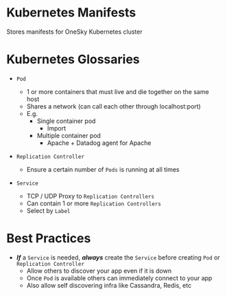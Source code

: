 # Kubernetes Manifests
Stores manifests for OneSky Kubernetes cluster

# Kubernetes Glossaries
- `Pod`
  - 1 or more containers that must live and die together on the same host
  - Shares a network (can call each other through localhost:port)
  - E.g.
    - Single container pod
      - Import
    - Multiple container pod
      - Apache + Datadog agent for Apache

- `Replication Controller`
  - Ensure a certain number of `Pods` is running at all times

- `Service`
  - TCP / UDP Proxy to `Replication Controllers`
  - Can contain 1 or more `Replication Controllers`
  - Select by `Label`


# Best Practices
- ***If*** a `Service` is needed, ***always*** create the `Service` before creating `Pod` or `Replication Controller`
  - Allow others to discover your app even if it is down
  - Once `Pod` is available others can immediately connect to your app
  - Also allow self discovering infra like Cassandra, Redis, etc
